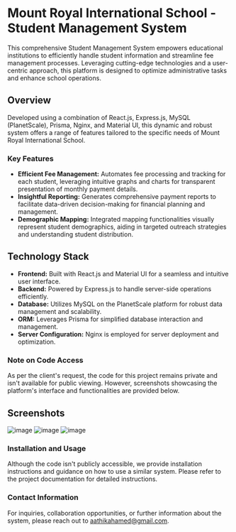 # Mount Royal International School - Student Management System

This comprehensive Student Management System empowers educational institutions to efficiently handle student information and streamline fee management processes. Leveraging cutting-edge technologies and a user-centric approach, this platform is designed to optimize administrative tasks and enhance school operations.

## Overview

Developed using a combination of React.js, Express.js, MySQL (PlanetScale), Prisma, Nginx, and Material UI, this dynamic and robust system offers a range of features tailored to the specific needs of Mount Royal International School.

### Key Features

-   **Efficient Fee Management:** Automates fee processing and tracking for each student, leveraging intuitive graphs and charts for transparent presentation of monthly payment details.
-   **Insightful Reporting:** Generates comprehensive payment reports to facilitate data-driven decision-making for financial planning and management.
-   **Demographic Mapping:** Integrated mapping functionalities visually represent student demographics, aiding in targeted outreach strategies and understanding student distribution.

## Technology Stack

-   **Frontend:** Built with React.js and Material UI for a seamless and intuitive user interface.
-   **Backend:** Powered by Express.js to handle server-side operations efficiently.
-   **Database:** Utilizes MySQL on the PlanetScale platform for robust data management and scalability.
-   **ORM:** Leverages Prisma for simplified database interaction and management.
-   **Server Configuration:** Nginx is employed for server deployment and optimization.

### Note on Code Access

As per the client's request, the code for this project remains private and isn't available for public viewing. However, screenshots showcasing the platform's interface and functionalities are provided below.

## Screenshots

![image](https://github.com/aathikahamed/mri-admin-public/assets/64988520/7709057a-4c1d-46cc-8c3a-19cd96df495c)
![image](https://github.com/aathikahamed/mri-admin-public/assets/64988520/d896d8b3-2767-425c-994e-ddc56a349d11)
![image](https://github.com/aathikahamed/mri-admin-public/assets/64988520/66319425-84cf-42e5-9b7a-62185ac20b34)

### Installation and Usage

Although the code isn't publicly accessible, we provide installation instructions and guidance on how to use a similar system. Please refer to the project documentation for detailed instructions.

### Contact Information

For inquiries, collaboration opportunities, or further information about the system, please reach out to aathikahamed@gmail.com.

